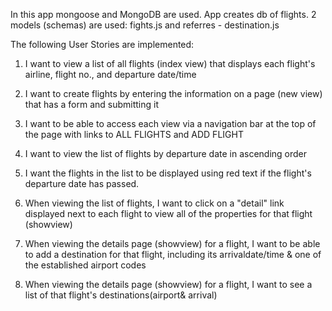 In this app mongoose and MongoDB are used.
App creates db of flights.
2 models (schemas) are used: fights.js and referres - destination.js

The following User Stories are implemented:

1. I want to view a list of all flights (index view) that displays each flight's airline, flight no., and departure date/time

2. I want to create flights by entering the information on a page (new view) that has a form and submitting it

3. I want to be able to access each view via a navigation bar at the top of the page with links to ALL FLIGHTS and ADD FLIGHT

4. I want to view the list of flights by departure date in ascending order

5. I want the flights in the list to be displayed using red text if the flight's departure date has passed.

6. When viewing the list of flights, I want to click on a "detail" link displayed next to each flight to view all of the properties for that flight (showview)

7. When viewing the details page (showview) for a flight, I want to be able to add a destination for that flight, including its arrivaldate/time & one of the established airport codes

8. When viewing the details page (showview) for a flight, I want to see a list of that flight's destinations(airport& arrival)
